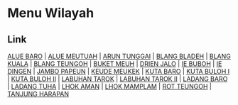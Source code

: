 # Menu Wilayah

## Link

[ALUE BARO](https://github.com/gigit-pemilu/pemilu-2024-11-aceh/tree/main/pilpres/hitung-suara/sub/11-aceh/sub/01-aceh-selatan/sub/05-meukek/sub/2009-alue-baro)
 | 
[ALUE MEUTUAH](https://github.com/gigit-pemilu/pemilu-2024-11-aceh/tree/main/pilpres/hitung-suara/sub/11-aceh/sub/01-aceh-selatan/sub/05-meukek/sub/2021-alue-meutuah)
 | 
[ARUN TUNGGAI](https://github.com/gigit-pemilu/pemilu-2024-11-aceh/tree/main/pilpres/hitung-suara/sub/11-aceh/sub/01-aceh-selatan/sub/05-meukek/sub/2012-arun-tunggai)
 | 
[BLANG BLADEH](https://github.com/gigit-pemilu/pemilu-2024-11-aceh/tree/main/pilpres/hitung-suara/sub/11-aceh/sub/01-aceh-selatan/sub/05-meukek/sub/2014-blang-bladeh)
 | 
[BLANG KUALA](https://github.com/gigit-pemilu/pemilu-2024-11-aceh/tree/main/pilpres/hitung-suara/sub/11-aceh/sub/01-aceh-selatan/sub/05-meukek/sub/2007-blang-kuala)
 | 
[BLANG TEUNGOH](https://github.com/gigit-pemilu/pemilu-2024-11-aceh/tree/main/pilpres/hitung-suara/sub/11-aceh/sub/01-aceh-selatan/sub/05-meukek/sub/2013-blang-teungoh)
 | 
[BUKET MEUH](https://github.com/gigit-pemilu/pemilu-2024-11-aceh/tree/main/pilpres/hitung-suara/sub/11-aceh/sub/01-aceh-selatan/sub/05-meukek/sub/2006-buket-meuh)
 | 
[DRIEN JALO](https://github.com/gigit-pemilu/pemilu-2024-11-aceh/tree/main/pilpres/hitung-suara/sub/11-aceh/sub/01-aceh-selatan/sub/05-meukek/sub/2004-drien-jalo)
 | 
[IE BUBOH](https://github.com/gigit-pemilu/pemilu-2024-11-aceh/tree/main/pilpres/hitung-suara/sub/11-aceh/sub/01-aceh-selatan/sub/05-meukek/sub/2015-ie-buboh)
 | 
[IE DINGEN](https://github.com/gigit-pemilu/pemilu-2024-11-aceh/tree/main/pilpres/hitung-suara/sub/11-aceh/sub/01-aceh-selatan/sub/05-meukek/sub/2003-ie-dingen)
 | 
[JAMBO PAPEUN](https://github.com/gigit-pemilu/pemilu-2024-11-aceh/tree/main/pilpres/hitung-suara/sub/11-aceh/sub/01-aceh-selatan/sub/05-meukek/sub/2005-jambo-papeun)
 | 
[KEUDE MEUKEK](https://github.com/gigit-pemilu/pemilu-2024-11-aceh/tree/main/pilpres/hitung-suara/sub/11-aceh/sub/01-aceh-selatan/sub/05-meukek/sub/2016-keude-meukek)
 | 
[KUTA BARO](https://github.com/gigit-pemilu/pemilu-2024-11-aceh/tree/main/pilpres/hitung-suara/sub/11-aceh/sub/01-aceh-selatan/sub/05-meukek/sub/2017-kuta-baro)
 | 
[KUTA BULOH I](https://github.com/gigit-pemilu/pemilu-2024-11-aceh/tree/main/pilpres/hitung-suara/sub/11-aceh/sub/01-aceh-selatan/sub/05-meukek/sub/2002-kuta-buloh-i)
 | 
[KUTA BULOH II](https://github.com/gigit-pemilu/pemilu-2024-11-aceh/tree/main/pilpres/hitung-suara/sub/11-aceh/sub/01-aceh-selatan/sub/05-meukek/sub/2001-kuta-buloh-ii)
 | 
[LABUHAN TAROK](https://github.com/gigit-pemilu/pemilu-2024-11-aceh/tree/main/pilpres/hitung-suara/sub/11-aceh/sub/01-aceh-selatan/sub/05-meukek/sub/2019-labuhan-tarok)
 | 
[LABUHAN TAROK II](https://github.com/gigit-pemilu/pemilu-2024-11-aceh/tree/main/pilpres/hitung-suara/sub/11-aceh/sub/01-aceh-selatan/sub/05-meukek/sub/2023-labuhan-tarok-ii)
 | 
[LADANG BARO](https://github.com/gigit-pemilu/pemilu-2024-11-aceh/tree/main/pilpres/hitung-suara/sub/11-aceh/sub/01-aceh-selatan/sub/05-meukek/sub/2022-ladang-baro)
 | 
[LADANG TUHA](https://github.com/gigit-pemilu/pemilu-2024-11-aceh/tree/main/pilpres/hitung-suara/sub/11-aceh/sub/01-aceh-selatan/sub/05-meukek/sub/2010-ladang-tuha)
 | 
[LHOK AMAN](https://github.com/gigit-pemilu/pemilu-2024-11-aceh/tree/main/pilpres/hitung-suara/sub/11-aceh/sub/01-aceh-selatan/sub/05-meukek/sub/2020-lhok-aman)
 | 
[LHOK MAMPLAM](https://github.com/gigit-pemilu/pemilu-2024-11-aceh/tree/main/pilpres/hitung-suara/sub/11-aceh/sub/01-aceh-selatan/sub/05-meukek/sub/2011-lhok-mamplam)
 | 
[ROT TEUNGOH](https://github.com/gigit-pemilu/pemilu-2024-11-aceh/tree/main/pilpres/hitung-suara/sub/11-aceh/sub/01-aceh-selatan/sub/05-meukek/sub/2008-rot-teungoh)
 | 
[TANJUNG HARAPAN](https://github.com/gigit-pemilu/pemilu-2024-11-aceh/tree/main/pilpres/hitung-suara/sub/11-aceh/sub/01-aceh-selatan/sub/05-meukek/sub/2018-tanjung-harapan)

